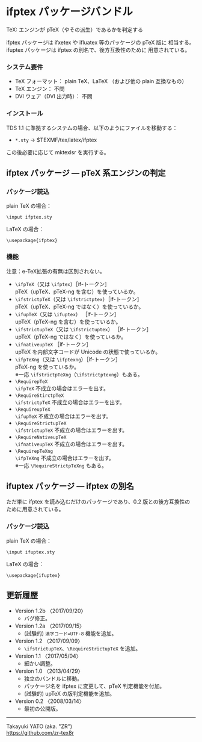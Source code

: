 ifptex パッケージバンドル
=========================

TeX: エンジンが pTeX（やその派生）であるかを判定する

ifptex パッケージは ifxetex や ifluatex 等のパッケージの pTeX 版に
相当する。ifuptex パッケージは ifptex の別名で、後方互換性のために
用意されている。

### システム要件

  - TeX フォーマット： plain TeX、LaTeX （および他の plain 互換なもの）
  - TeX エンジン： 不問
  - DVI ウェア（DVI 出力時）： 不問

### インストール

TDS 1.1 に準拠するシステムの場合、以下のようにファイルを移動する：

  - `*.sty` → $TEXMF/tex/latex/ifptex

この後必要に応じて mktexlsr を実行する。

ifptex パッケージ ― pTeX 系エンジンの判定
------------------------------------------

### パッケージ読込

plain TeX の場合：

    \input ifptex.sty

LaTeX の場合：

    \usepackage{ifptex}

### 機能

注意：e-TeX拡張の有無は区別されない。

  * `\ifpTeX`（又は `\ifptex`）［if-トークン］  
    pTeX（upTeX、pTeX-ng を含む）を使っているか。
  * `\ifstrictpTeX`（又は `\ifstrictptex`）［if-トークン］  
    pTeX（upTeX、pTeX-ng ではなく）を使っているか。
  * `\ifupTeX`（又は `\ifuptex`） ［if-トークン］  
    upTeX（pTeX-ng を含む）を使っているか。
  * `\ifstrictupTeX`（又は `\ifstrictuptex`） ［if-トークン］  
    upTeX（pTeX-ng ではなく）を使っているか。
  * `\ifnativeupTeX` ［if-トークン］  
    upTeX を内部文字コードが Unicode の状態で使っているか。  
  * `\ifpTeXng`（又は `\ifptexng`）［if-トークン］  
    pTeX-ng を使っているか。  
    ※一応 `\ifstrictpTeXng`（`\ifstrictptexng`）もある。
  * `\RequirepTeX`  
    `\ifpTeX` 不成立の場合はエラーを出す。
  * `\RequireStirctpTeX`  
    `\ifstrictpTeX` 不成立の場合はエラーを出す。
  * `\RequireupTeX`  
    `\ifupTeX` 不成立の場合はエラーを出す。
  * `\RequireStrictupTeX`  
    `\ifstrictupTeX` 不成立の場合はエラーを出す。
  * `\RequireNativeupTeX`  
    `\ifnativeupTeX` 不成立の場合はエラーを出す。
  * `\RequirepTeXng`  
    `\ifpTeXng` 不成立の場合はエラーを出す。  
    ※一応 `\RequireStrictpTeXng` もある。


ifuptex パッケージ ― ifptex の別名
-----------------------------------

ただ単に ifptex を読み込むだけのパッケージであり、0.2 版との後方互換性の
ために用意されている。

### パッケージ読込

plain TeX の場合：

    \input ifuptex.sty

LaTeX の場合：

    \usepackage{ifuptex}


更新履歴
--------

  * Version 1.2b 〈2017/09/20〉
      - バグ修正。
  * Version 1.2a 〈2017/09/15〉
      - (試験的) `漢字コード=UTF-8` 機能を追加。
  * Version 1.2  〈2017/09/09〉
      - `\ifstrictupTeX`、`\RequireStrictupTeX` を追加。
  * Version 1.1  〈2017/05/04〉
      - 細かい調整。
  * Version 1.0  〈2013/04/29〉
      - 独立のバンドルに移動。
      - パッケージ名を ifptex に変更して、pTeX 判定機能を付加。
      - (試験的) upTeX の版判定機能を追加。
  * Version 0.2  〈2008/03/14〉
      - 最初の公開版。

--------------------
Takayuki YATO (aka. "ZR")  
https://github.com/zr-tex8r
